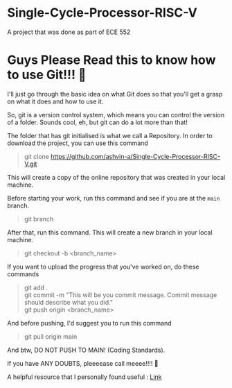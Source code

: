 # Single-Cycle-Processor-RISC-V
A project that was done as part of ECE 552


# Guys Please Read this to know how to use Git!!! 🛐
I'll just go through the basic idea on what Git does so that you'll get a grasp on 
what it does and how to use it.

So, git is a version control system, which means you can control the version of
a folder. Sounds cool, eh, but git can do a lot more than that!

The folder that has git initialised is what we call a Repository. 
In order to download the project, you can use this command

> git clone https://github.com/ashvin-a/Single-Cycle-Processor-RISC-V.git

This will create a copy of the online repository that was created in your local machine.

Before starting your work, run this command and see if you are at the `main` branch.

> git branch

After that, run this command. This will create a new branch in your local machine.

> git checkout -b <branch_name>

If you want to upload the progress that you've worked on, do these commands

> git add . \
> git commit -m "This will be you commit message. Commit message should describe what you did."\
> git push origin <branch_name>

And before pushing, I'd suggest you to run this command
> git pull origin main

And btw, DO NOT PUSH TO MAIN! (Coding Standards).

If you have ANY DOUBTS, pleeeease call meeee!!!! 🫡

A helpful resource that I personally found useful : [Link](https://www.youtube.com/playlist?list=PL4cUxeGkcC9goXbgTDQ0n_4TBzOO0ocPR)